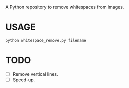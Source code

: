 A Python repository to remove whitespaces from images.

# USAGE
`python whitespace_remove.py filename`

# TODO
- [ ] Remove vertical lines.
- [ ] Speed-up.
